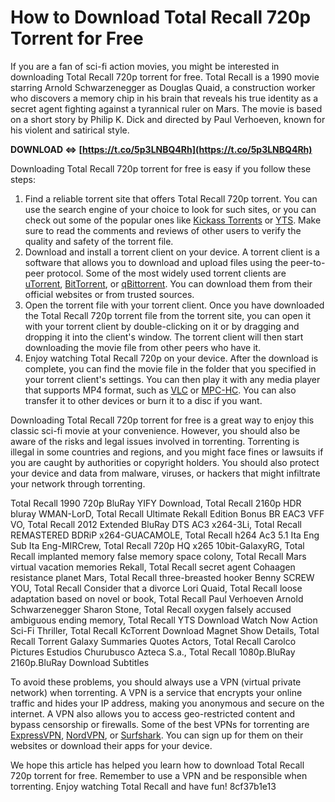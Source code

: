 # How to Download Total Recall 720p Torrent for Free
 
If you are a fan of sci-fi action movies, you might be interested in downloading Total Recall 720p torrent for free. Total Recall is a 1990 movie starring Arnold Schwarzenegger as Douglas Quaid, a construction worker who discovers a memory chip in his brain that reveals his true identity as a secret agent fighting against a tyrannical ruler on Mars. The movie is based on a short story by Philip K. Dick and directed by Paul Verhoeven, known for his violent and satirical style.
 
**DOWNLOAD ⇔ [https://t.co/5p3LNBQ4Rh](https://t.co/5p3LNBQ4Rh)**


 
Downloading Total Recall 720p torrent for free is easy if you follow these steps:
 
1. Find a reliable torrent site that offers Total Recall 720p torrent. You can use the search engine of your choice to look for such sites, or you can check out some of the popular ones like [Kickass Torrents](https://kikass.to/total-recall-1990-720p-brrip-x264-750mb-yify-t379997.html) or [YTS](https://yts.mx/movie/total-recall-1990). Make sure to read the comments and reviews of other users to verify the quality and safety of the torrent file.
2. Download and install a torrent client on your device. A torrent client is a software that allows you to download and upload files using the peer-to-peer protocol. Some of the most widely used torrent clients are [uTorrent](https://www.utorrent.com/), [BitTorrent](https://www.bittorrent.com/), or [qBittorrent](https://www.qbittorrent.org/). You can download them from their official websites or from trusted sources.
3. Open the torrent file with your torrent client. Once you have downloaded the Total Recall 720p torrent file from the torrent site, you can open it with your torrent client by double-clicking on it or by dragging and dropping it into the client's window. The torrent client will then start downloading the movie file from other peers who have it.
4. Enjoy watching Total Recall 720p on your device. After the download is complete, you can find the movie file in the folder that you specified in your torrent client's settings. You can then play it with any media player that supports MP4 format, such as [VLC](https://www.videolan.org/vlc/index.html) or [MPC-HC](https://mpc-hc.org/). You can also transfer it to other devices or burn it to a disc if you want.

Downloading Total Recall 720p torrent for free is a great way to enjoy this classic sci-fi movie at your convenience. However, you should also be aware of the risks and legal issues involved in torrenting. Torrenting is illegal in some countries and regions, and you might face fines or lawsuits if you are caught by authorities or copyright holders. You should also protect your device and data from malware, viruses, or hackers that might infiltrate your network through torrenting.
 
Total Recall 1990 720p BluRay YIFY Download,  Total Recall 2160p HDR bluray WMAN-LorD,  Total Recall Ultimate Rekall Edition Bonus BR EAC3 VFF VO,  Total Recall 2012 Extended BluRay DTS AC3 x264-3Li,  Total Recall REMASTERED BDRiP x264-GUACAMOLE,  Total Recall h264 Ac3 5.1 Ita Eng Sub Ita Eng-MIRCrew,  Total Recall 720p HQ x265 10bit-GalaxyRG,  Total Recall implanted memory false memory space colony,  Total Recall Mars virtual vacation memories Rekall,  Total Recall secret agent Cohaagen resistance planet Mars,  Total Recall three-breasted hooker Benny SCREW YOU,  Total Recall Consider that a divorce Lori Quaid,  Total Recall loose adaptation based on novel or book,  Total Recall Paul Verhoeven Arnold Schwarzenegger Sharon Stone,  Total Recall oxygen falsely accused ambiguous ending memory,  Total Recall YTS Download Watch Now Action Sci-Fi Thriller,  Total Recall KcTorrent Download Magnet Show Details,  Total Recall Torrent Galaxy Summaries Quotes Actors,  Total Recall Carolco Pictures Estudios Churubusco Azteca S.a.,  Total Recall 1080p.BluRay 2160p.BluRay Download Subtitles
 
To avoid these problems, you should always use a VPN (virtual private network) when torrenting. A VPN is a service that encrypts your online traffic and hides your IP address, making you anonymous and secure on the internet. A VPN also allows you to access geo-restricted content and bypass censorship or firewalls. Some of the best VPNs for torrenting are [ExpressVPN](https://www.expressvpn.com/), [NordVPN](https://nordvpn.com/), or [Surfshark](https://surfshark.com/). You can sign up for them on their websites or download their apps for your device.
 
We hope this article has helped you learn how to download Total Recall 720p torrent for free. Remember to use a VPN and be responsible when torrenting. Enjoy watching Total Recall and have fun!
 8cf37b1e13
 
